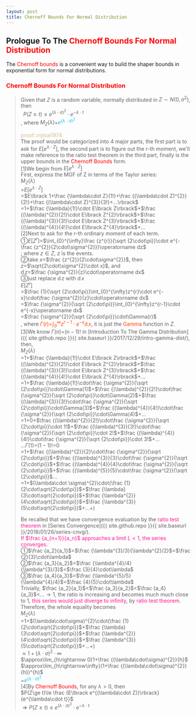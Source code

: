 ```yaml
---
layout: post
title: Chernoff Bounds For Normal Distribution
---
```


## Prologue To The <font color="Red">Chernoff Bounds For Normal Distribution</font>
<p class="message">
The <font color="Red">Chernoff bounds</font> is a convenient way to build the shaper bounds in exponential form for normal distributions.  
</p>

### <font color="Red">Chernoff Bounds For Normal Distribution</font>
>Given that $Z$ is a random variable, normally distributed in $Z\sim N(0,\sigma^2)$, then  
>$\;\;P(Z\ge t)\le e^{(\lambda\cdot\sigma)^{2}}\cdot e^{-\lambda\cdot t}$  
>, where $M_{Z}(\lambda)$=<font color="DeepSkyBlue">$e^{(\lambda\cdot\sigma)^{2}}$</font>  
>
><font color="BurlyWood">proof::mjtsai1974</font>  
>The proof would be categorized into 4 major parts, the first part is to ask for $E\lbrack e^{\lambda\cdot Z}\rbrack$, the second part is to figure out the r-th moment, we'll make reference to the ratio test theorem in the third part, finally is the upper bounds in the <font color="Red">Chernoff Bounds</font> form.  
>[1]We begin from $E\lbrack e^{\lambda\cdot Z}\rbrack$  
>First, express the MGF of Z in terms of the Taylor series:  
>$M_{Z}(\lambda)$  
>=$E\lbrack e^{\lambda\cdot Z}\rbrack$  
>=$E\lbrack 1+\frac {\lambda\cdot Z}{1!}+\frac {(\lambda\cdot Z)^{2}}{2!}+\frac {(\lambda\cdot Z)^{3}}{3!}+...\rbrack$  
>=$1$+$\frac {\lambda}{1!}\cdot E\lbrack Z\rbrack$+$\frac {(\lambda)^{2}}{2!}\cdot E\lbrack Z^{2}\rbrack$+$\frac {(\lambda)^{3}}{3!}\cdot E\lbrack Z^{3}\rbrack$+$\frac {(\lambda)^{4}}{4!}\cdot E\lbrack Z^{4}\rbrack$+...  
[2]Next to ask for the r-th ordinary moment of each term.  
>&#10112;$E\lbrack Z^{r}\rbrack$=$\int_{0}^{\infty}\frac {z^{r}}{\sqrt {2\cdot\pi}}\cdot e^{-\frac {z^{2}}{2\cdot\sigma^{2}}}\operatorname dz$  
>; where $z\in Z$, $z$ is the events.  
>&#10113;take $x$=$\frac {z^{2}}{2\cdot\sigma^{2}}$, then  
>$z$=$\sqrt{2\cdot\sigma^{2}\cdot x}$, and  
>$\operatorname dz$=$\frac {\sigma^{2}}{z}\cdot\operatorname dx$  
>&#10114;just replace $\operatorname dz$ with $\operatorname dx$  
>$E\lbrack Z^{r}\rbrack$  
>=$\frac {1}{\sqrt {2\cdot\pi}}\int_{0}^{\infty}z^{r}\cdot e^{-x}\cdot\frac {\sigma^{2}}{z}\cdot\operatorname dx$  
>=$\frac {\sigma^{2}}{\sqrt {2\cdot\pi}}\int_{0}^{\infty}z^{r-1}\cdot e^{-x}\operatorname dx$  
>=$\frac {\sigma^{2}}{\sqrt {2\cdot\pi}}\cdot\Gamma(r)$  
>, where <font color="OrangeRed">$\Gamma(r)$=$\int_{0}^{\infty}z^{r-1}\cdot e^{-x}\operatorname dx$</font>, it is just the <font color="OrangeRed">Gamma</font> function in $Z$.  
>[3]We know $\Gamma(n)$=$(n-1)!$ in [Introduction To The Gamma Distribution]({{ site.github.repo }}{{ site.baseurl }}/2017/12/29/intro-gamma-dist/), then,  
>$M_{Z}(\lambda)$  
>=$1$+$\frac {\lambda}{1!}\cdot E\lbrack Z\rbrack$+$\frac {(\lambda)^{2}}{2!}\cdot E\lbrack Z^{2}\rbrack$+$\frac {(\lambda)^{3}}{3!}\cdot E\lbrack Z^{3}\rbrack$+$\frac {(\lambda)^{4}}{4!}\cdot E\lbrack Z^{4}\rbrack$+...  
>=$1$+$\frac {\lambda}{1!}\cdot\frac {\sigma^{2}}{\sqrt {2\cdot\pi}}\cdot\Gamma(1)$+$\frac {(\lambda)^{2}}{2!}\cdot\frac {\sigma^{2}}{\sqrt {2\cdot\pi}}\cdot\Gamma(2)$+$\frac {(\lambda)^{3}}{3!}\cdot\frac {\sigma^{2}}{\sqrt {2\cdot\pi}}\cdot\Gamma(3)$+$\frac {(\lambda)^{4}}{4!}\cdot\frac {\sigma^{2}}{\sqrt {2\cdot\pi}}\cdot\Gamma(4)$+...  
>=$1$+$0$+$\frac {(\lambda)^{2}}{2!}\cdot\frac {\sigma^{2}}{\sqrt {2\cdot\pi}}\cdot 1!$+$\frac {(\lambda)^{3}}{3!}\cdot\frac {\sigma^{2}}{\sqrt {2\cdot\pi}}\cdot 2!$+$\frac {(\lambda)^{4}}{4!}\cdot\frac {\sigma^{2}}{\sqrt {2\cdot\pi}}\cdot 3!$+...  
>...$\Gamma(1)$=$(1-1)!$=$0$  
>=$1$+$\frac {(\lambda)^{2}}{2}\cdot\frac {\sigma^{2}}{\sqrt {2\cdot\pi}}$+$\frac {(\lambda)^{3}}{3}\cdot\frac {\sigma^{2}}{\sqrt {2\cdot\pi}}$+$\frac {(\lambda)^{4}}{4}\cdot\frac {\sigma^{2}}{\sqrt {2\cdot\pi}}$+$\frac {(\lambda)^{5}}{5}\cdot\frac {\sigma^{2}}{\sqrt {2\cdot\pi}}$...  
>=$1$+$(\lambda\cdot \sigma)^{2}\cdot(\frac {1}{2\cdot\sqrt{2\cdot\pi}}$+$\frac {\lambda}{3\cdot\sqrt{2\cdot\pi}}$+$\frac {\lambda^{2}}{4\cdot\sqrt{2\cdot\pi}}$+$\frac {\lambda^{3}}{5\cdot\sqrt{2\cdot\pi}}$+...+$)$  
>
>Be recalled that we have convergence evaluation by the <font color="DeepPink">ratio test theorem</font> in [Series Convergence]({{ site.github.repo }}{{ site.baseurl }}/2018/01/26/series-cnvg/).  
><font color="DeepPink">If $\frac {a_{n+1}}{a_n}$ approaches a limit $L<1$, the series converges.</font>  
>&#10112;$\frac {a_2}{a_1}$=$\frac {\lambda^{3}/3}{\lambda^{2}/2}$=$\frac {2}{3}\cdot\lambda$  
>&#10113;$\frac {a_3}{a_2}$=$\frac {\lambda^{4}/4}{\lambda^{3}/3}$=$\frac {3}{4}\cdot\lambda$  
>&#10114;$\frac {a_4}{a_3}$=$\frac {\lambda^{5}/5}{\lambda^{4}/4}$=$\frac {4}{5}\cdot\lambda$  
>Trivially, $\frac {a_2}{a_1}$<$\frac {a_3}{a_2}$<$\frac {a_4}{a_3}$<...$\rightarrow 1$, the ratio is increasing and becomes much much close to $1$, <font color="DeepPink">this series would just diverge to infinity</font>, by <font color="DeepPink">ratio test theorem</font>.  
>Therefore, the whole equality becomes  
>$M_{Z}(\lambda)$  
>=$1$+$(\lambda\cdot\sigma)^{2}\cdot(\frac {1}{2\cdot\sqrt{2\cdot\pi}}$+$\frac {\lambda}{3\cdot\sqrt{2\cdot\pi}}$+$\frac {\lambda^{2}}{4\cdot\sqrt{2\cdot\pi}}$+$\frac {\lambda^{3}}{5\cdot\sqrt{2\cdot\pi}}$+...+$)$  
>$\approx 1+(\lambda\cdot\sigma)^{2}\cdot\infty$  
>$\approx\lim_{h\rightarrow 0}1+\frac {(\lambda\cdot\sigma)^{2}}{h}$  
>$\approx\lim_{h\rightarrow\infty}(1+\frac {(\lambda\cdot\sigma)^{2}}{h})^{h}$  
>=<font color="DeepSkyBlue">$e^{(\lambda\cdot\sigma)^{2}}$</font>  
>[4]By <font color="Red">Chernoff Bounds</font>, for any $\lambda>0$, then  
>$P(Z\ge t)\le \frac {E\lbrack e^{(\lambda\cdot Z)}\rbrack}{e^{\lambda\cdot t}}$  
>$\Rightarrow P(Z\ge t)\le e^{(\lambda\cdot\sigma)^{2}}\cdot e^{-\lambda\cdot t}$  

<!-- Γ -->
<!-- \frac{\Gamma(k + n)}{\Gamma(n)} \frac{1}{r^k}  -->
<!-- \mbox{\large$\vert$}\nolimits_0^\infty -->
<!-- \vert_0^\infty -->
<!-- &prime; ′ -->
<!-- &Prime; ″ -->
<!-- \overline{X_n} -->
<!-- \frac{{\overline {X_n}}-\mu}{S/\sqrt n} -->
<!-- \lim_{t\rightarrow\infty} -->
<!-- \begin{array}{l}f'(x)\\f''(x)\\f'''(x)\\f''''(x)\end{array} -->
<!-- \\{Z\vert Z\ge t\\} -->
<!-- E\lbrack Z\rbrack -->
<!-- Var\lbrack Z\rbrack -->
<!-- \left|X\right| absolute value of X-->
<!-- \Leftrightarrow -->

<!-- Notes -->
<!-- <font color="OrangeRed">items, verb, to make it the focus</font> -->
<!-- <font color="Red">KKT</font> -->
<!-- <font color="Red">SMO heuristics</font> -->
<!-- <font color="Red">F</font> distribution -->
<!-- <font color="Red">t</font> distribution -->
<!-- <font color="DeepSkyBlue">suggested item, soft item</font> -->
<!-- <font color="RoyalBlue">old alpha</font> -->
<!-- <font color="Green">new alpha</font> -->

<!-- <font color="DeepPink">positive conclusion, finding</font> -->
<!-- <font color="RosyBrown">negative conclusion, finding</font> -->

<!-- <font color="#00ADAD">policy</font> -->
<!-- <font color="#6100A8">full observable</font> -->
<!-- <font color="#FFAC12">partial observable</font> -->
<!-- <font color="#EB00EB">stochastic</font> -->
<!-- <font color="#8400E6">state transition</font> -->
<!-- <font color="#D600D6">discount factor gamma $\gamma$</font> -->
<!-- <font color="#D600D6">$V(S)$</font> -->
<!-- <font color="#9300FF">immediate reward R(S)</font> -->